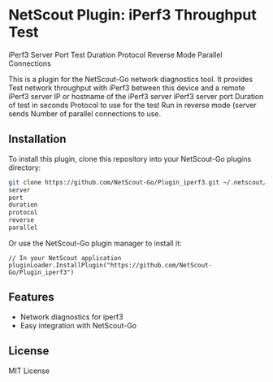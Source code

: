 # NetScout Plugin: iPerf3 Throughput Test
iPerf3 Server
Port
Test Duration
Protocol
Reverse Mode
Parallel Connections

This is a plugin for the NetScout-Go network diagnostics tool. It provides Test network throughput with iPerf3 between this device and a remote iPerf3 server
IP or hostname of the iPerf3 server
iPerf3 server port
Duration of test in seconds
Protocol to use for the test
Run in reverse mode (server sends
Number of parallel connections to use.

## Installation

To install this plugin, clone this repository into your NetScout-Go plugins directory:

```bash
git clone https://github.com/NetScout-Go/Plugin_iperf3.git ~/.netscout/plugins/iperf3
server
port
duration
protocol
reverse
parallel
```

Or use the NetScout-Go plugin manager to install it:

```
// In your NetScout application
pluginLoader.InstallPlugin("https://github.com/NetScout-Go/Plugin_iperf3")
```

## Features

- Network diagnostics for iperf3
- Easy integration with NetScout-Go

## License

MIT License
